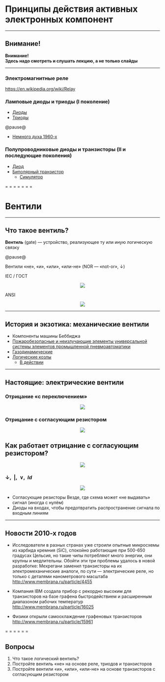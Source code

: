 <!-- -*- coding: utf-8 -*- -->
<span id="slides-title" hidden>Основы схемотехники</span>

# Принципы действия активных электронных компонент

- - - - - -

## Внимание!

**Внимание!\
Здесь надо смотреть и слушать лекцию, а не только слайды**

- - - - - -

### Электромагнитные реле

https://en.wikipedia.org/wiki/Relay


### Ламповые диоды и триоды (I поколение)

* [Диоды](https://en.wikipedia.org/wiki/Vacuum_tube#Diodes)
* [Триоды](https://en.wikipedia.org/wiki/Vacuum_tube#Triodes)

@pause@

* [Немного духа 1960-х](https://youtu.be/DEewNHWgqFU)

### Полупроводниковые диоды и транзисторы (II и последующие поколения)

* [Диод](https://en.wikipedia.org/wiki/Diode)
* [Биполярный транзистор](https://en.wikipedia.org/wiki/Bipolar_junction_transistor)
  * [Симулятор](https://learnabout-electronics.org/Semiconductors/bjt_04.php)

= = = = = = =

# Вентили

- - - - - -

## Что такое вентиль?

**Вентиль** (gate) — устройство, реализующее ту или иную логическую связку

@pause@

Вентили «не», «и», «или», «или-не» (NOR — «not-or», $\downarrow$)

IEC / ГОСТ

<div style="text-align: center;">

![](images/11.gates_IEC.png) <!--.element: style="width: 80%;" -->

</div>

ANSI

<div style="text-align: center;">

![](images/11.gates_ANSI.png) <!--.element: style="width: 80%;" -->

</div>


- - - - - -

История и экзотика: механические вентили
--------------------

-   Компоненты машины Беббиджа
-   [Пожаробезопасные и неизлучающие элементы универсальной системы
    элементов промышленной пневмоавтоматики](http://bse.sci-lib.com/particle017859.html)
-   [Газодинамические](https://youtu.be/yvANcR4mQ7M)
-   [Логические козлы](http://www.robives.com/category/product_tags/logic_goats)
    -   [В действии](https://youtu.be/vu3o6JNclRQ)

- - - - - -

Настоящие: электрические вентили
---------------------

### Отрицание «с переключением»

<div style="text-align: center;">

![](images/11.not_switch.svg) <!--.element: style="width: 35%;" -->

</div>


### Отрицание с согласующим резистором

<div style="text-align: center;">

![](images/11.not_resist.svg) <!--.element: style="width: 40%;" -->

</div

- - - - - -

## Как работает отрицание с согласующим резистором?

<div style="text-align: center;">

![](images/11.not_resist_physics.svg) <!--.element: style="width: 80%;" -->

</div

- - - - - -

### $\downarrow$,  $|$,  $\lor$,  $Id$

<div style="text-align: center;">

![](images/11.transistor-gates.svg) <!--.element: style="width: 75%;" -->

</div>

* Согласующие резисторы Везде, где схема может «не выдавать» сигнал (иногда с нулём)
* Диоды на входах, чтобы предотвратить распространение сигнала по входным линиям

- - - - - -

## Новости 2010-х годов

* Исследователи в разных странах уже строили опытные микросхемы из карбида кремния (SiC), спокойно работающие при 500-650 градусах Цельсия, но такие чипы потребляют много энергии, они крупны и медлительны. Обойти эти три проблемы удалось в новой разработке: Мехрегани заменил транзисторы на их электромеханические аналоги, по сути — электрические реле, но только с деталями нанометрового масштаба http://www.membrana.ru/particle/4455

* Компания IBM создала прибор с рекордно высоким для транзисторов на базе графена быстродействием и
  расширенным диапазоном рабочих температур http://www.membrana.ru/particle/16025

* Физики открыли самоохлаждение графеновых транзисторов http://www.membrana.ru/particle/15961

= = = = = =

## Вопросы

1. Что такое логический вентиль?
2. Постройте вентиль «не» на основе реле, триодов и транзисторов
3. Постройте вентили «и», «или», «или-не» на основе транзисторов с согласующим резистором
